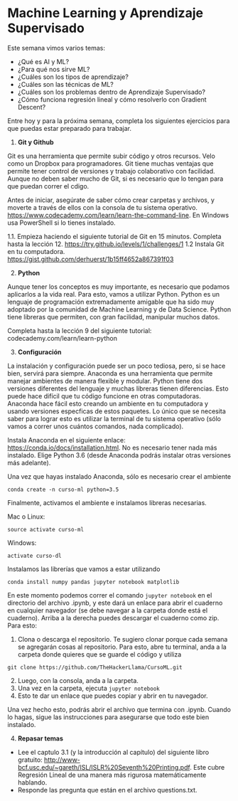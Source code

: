 # Machine Learning y Aprendizaje Supervisado

Este semana vimos varios temas:
- ¿Qué es AI y ML?
- ¿Para qué nos sirve ML?
- ¿Cuáles son los tipos de aprendizaje? 
- ¿Cuáles son las técnicas de ML?
- ¿Cuáles son los problemas dentro de Aprendizaje Supervisado?
- ¿Cómo funciona regresión lineal y cómo resolverlo con Gradient Descent?


Entre hoy y para la próxima semana, completa los siguientes ejercicios para que puedas estar preparado para trabajar.

1. **Git y Github** 

Git es una herramienta que permite subir código y otros recursos. Velo como un Dropbox para programadores. Git tiene muchas ventajas que permite tener control de versiones y trabajo colaborativo con facilidad. Aunque no deben saber mucho de Git, si es necesario que lo tengan para que puedan correr el cdigo.

Antes de iniciar, asegúrate de saber cómo crear carpetas y archivos, y moverte a través de ellos con la consola de tu sistema operativo. https://www.codecademy.com/learn/learn-the-command-line. En Windows usa PowerShell si lo tienes instalado.


1.1. Empieza haciendo el siguiente tutorial de Git en 15 minutos. Completa hasta la lección 12. https://try.github.io/levels/1/challenges/1
1.2 Instala Git en tu computadora. https://gist.github.com/derhuerst/1b15ff4652a867391f03


2. **Python**

Aunque tener los conceptos es muy importante, es necesario que podamos aplicarlos a la vida real. Para esto, vamos a utilizar Python. Python es un lenguaje de programación extremadamente amigable que ha sido muy adoptado por la comunidad de Machine Learning y de Data Science. Python tiene libreras que permiten, con gran facilidad, manipular muchos datos.

Completa hasta la lección 9 del siguiente tutorial: codecademy.com/learn/learn-python

3. **Configuración**

La instalación y configuración puede ser un poco tediosa, pero, si se hace bien, servirá para siempre. Anaconda es una herramienta que permite manejar ambientes de manera flexible y modular. Python tiene dos versiones diferentes del lenguaje y muchas libreras tienen diferencias. Esto puede hace difícil que tu código funcione en otras computadoras. Anaconda hace fácil esto creando un ambiente en tu computadora y usando versiones especficas de estos paquetes. Lo único que se necesita saber para lograr esto es utilizar la terminal de tu sistema operativo (sólo vamos a correr unos cuántos comandos, nada complicado).

Instala Anaconda en el siguiente enlace: https://conda.io/docs/installation.html. No es necesario tener nada más instalado. Elige Python 3.6 (desde Anaconda podrás instalar otras versiones más adelante). 

Una vez que hayas instalado Anaconda, sólo es necesario crear el ambiente

```
conda create -n curso-ml python=3.5
``` 

Finalmente, activamos el ambiente e instalamos libreras necesarias.

Mac o Linux: 

```source activate curso-ml```

Windows: 

```activate curso-dl```

Instalamos las librerías que vamos a estar utilizando
```
conda install numpy pandas jupyter notebook matplotlib
```

En este momento podemos correr el comando ```jupyter notebook``` en el directorio del archivo .ipynb, y este dará un enlace para abrir el cuaderno en cualquier navegador (se debe navegar a la carpeta donde está el cuaderno). Arriba a la derecha puedes descargar el cuaderno como zip. Para esto:
1. Clona o descarga el repositorio. Te sugiero clonar porque cada semana se agregarán cosas al repositorio. Para esto, abre tu terminal, anda a la carpeta donde quieres que se guarde el código y utiliza
```
git clone https://github.com/TheHackerLlama/CursoML.git
```
2. Luego, con la consola, anda a la carpeta. 
3. Una vez en la carpeta, ejecuta ```jupyter notebook```
4. Esto te dar un enlace que puedes copiar y abrir en tu navegador.

Una vez hecho esto, podrás abrir el archivo que termina con .ipynb. Cuando lo hagas, sigue las instrucciones para asegurarse que todo este bien instalado.

4. **Repasar temas**

- Lee el captulo 3.1 (y la introducción al capítulo) del siguiente libro gratuito: http://www-bcf.usc.edu/~gareth/ISL/ISLR%20Seventh%20Printing.pdf. Este cubre Regresión Lineal de una manera más rigurosa matemáticamente hablando.
- Responde las pregunta que están en el archivo questions.txt.
